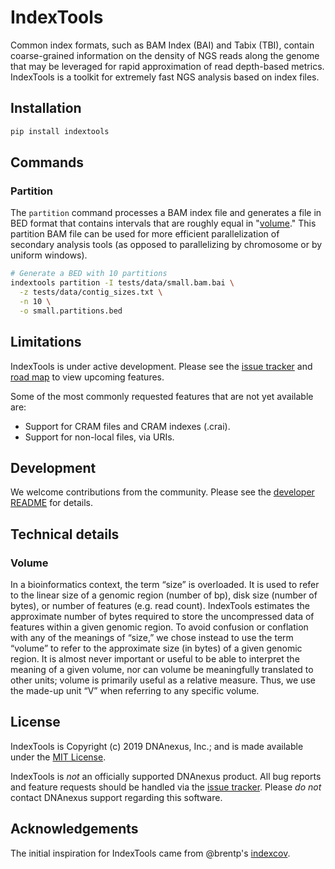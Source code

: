 # IndexTools

Common index formats, such as BAM Index (BAI) and Tabix (TBI), contain coarse-grained information on the density of NGS reads along the genome that may be leveraged for rapid approximation of read depth-based metrics. IndexTools is a toolkit for extremely fast NGS analysis based on index files.

## Installation

```bash
pip install indextools
```

## Commands

### Partition

The `partition` command processes a BAM index file and generates a file in BED format that contains intervals that are roughly equal in "[volume](#volume)." This partition BAM file can be used for more efficient parallelization of secondary analysis tools (as opposed to parallelizing by chromosome or by uniform windows).

```bash
# Generate a BED with 10 partitions
indextools partition -I tests/data/small.bam.bai \
  -z tests/data/contig_sizes.txt \
  -n 10 \
  -o small.partitions.bed
```

## Limitations

IndexTools is under active development. Please see the [issue tracker](https://github.com/dnanexus/IndexTools/issues) and [road map](https://github.com/dnanexus/IndexTools/projects/1) to view upcoming features.

Some of the most commonly requested features that are not yet available are:

* Support for CRAM files and CRAM indexes (.crai).
* Support for non-local files, via URIs.

## Development

We welcome contributions from the community. Please see the [developer README](https://github.com/dnanexus/IndexTools/CONTRIBUTING.md) for details.

## Technical details

### Volume

In a bioinformatics context, the term “size” is overloaded. It is used to refer to the linear size of a genomic region (number of bp), disk size (number of bytes), or number of features (e.g. read count). IndexTools estimates the approximate number of bytes required to store the uncompressed data of features within a given genomic region. To avoid confusion or conflation with any of the meanings of “size,” we chose instead to use the term “volume” to refer to the approximate size (in bytes) of a given genomic region. It is almost never important or useful to be able to interpret the meaning of a given volume, nor can volume be meaningfully translated to other units; volume is primarily useful as a relative measure. Thus, we use the made-up unit “V” when referring to any specific volume.

## License

IndexTools is Copyright (c) 2019 DNAnexus, Inc.; and is made available under the [MIT License](https://github.com/dnanexus/IndexTools/LICENSE).

IndexTools is *not* an officially supported DNAnexus product. All bug reports and feature requests should be handled via the [issue tracker](https://github.com/dnanexus/IndexTools/issues). Please *do not* contact DNAnexus support regarding this software.

## Acknowledgements

The initial inspiration for IndexTools came from @brentp's [indexcov](https://github.com/brentp/goleft/tree/master/indexcov).
